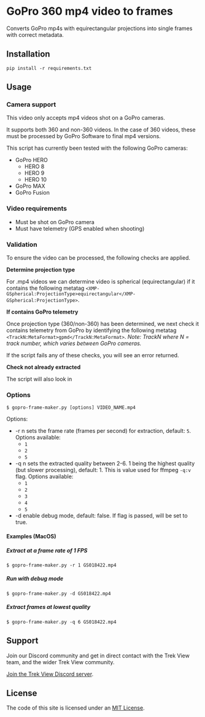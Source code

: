 # GoPro 360 mp4 video to frames

Converts GoPro mp4s with equirectangular projections into single frames with correct metadata.

## Installation

```
pip install -r requirements.txt
```

## Usage

### Camera support

This video only accepts mp4 videos shot on a GoPro cameras.

It supports both 360 and non-360 videos. In the case of 360 videos, these must be processed by GoPro Software to final mp4 versions.

This script has currently been tested with the following GoPro cameras:

* GoPro HERO
	* HERO 8
	* HERO 9
	* HERO 10
* GoPro MAX
* GoPro Fusion

### Video requirements

* Must be shot on GoPro camera
* Must have telemetry (GPS enabled when shooting)

### Validation

To ensure the video can be processed, the following checks are applied.

**Determine projection type**

For .mp4 videos we can determine video is spherical (equirectangular) if it contains the following metatag `<XMP-GSpherical:ProjectionType>equirectangular</XMP-GSpherical:ProjectionType>`.

**If contains GoPro telemetry**

Once projection type (360/non-360) has been determined, we next check it contains telemetry from GoPro by identifying the following metatag `<TrackN:MetaFormat>gpmd</TrackN:MetaFormat>`. _Note: TrackN where N = track number, which varies between GoPro cameras._ 

If the script fails any of these checks, you will see an error returned.

**Check not already extracted**

The script will also look in 

### Options

```
$ gopro-frame-maker.py [options] VIDEO_NAME.mp4
```

Options:

* -r n sets the frame rate (frames per second) for extraction, default: `5`. Options available:
	* `1`
	* `2` 
	* `5`
* -q n sets the extracted quality between 2-6. 1 being the highest quality (but slower processing), default: 1. This is value used for ffmpeg `-q:v` flag. Options available:
	* `1`
	* `2` 
	* `3`
	* `4`
	* `5`
* -d enable debug mode, default: false. If flag is passed, will be set to true.

#### Examples (MacOS)

##### Extract at a frame rate of 1 FPS

```
$ gopro-frame-maker.py -r 1 GS018422.mp4
```

##### Run with debug mode

```
$ gopro-frame-maker.py -d GS018422.mp4
```

##### Extract frames at lowest quality

```
$ gopro-frame-maker.py -q 6 GS018422.mp4
```

## Support

Join our Discord community and get in direct contact with the Trek View team, and the wider Trek View community.

[Join the Trek View Discord server](https://discord.gg/ZVk7h9hCfw).

## License

The code of this site is licensed under an [MIT License](/LICENSE).
